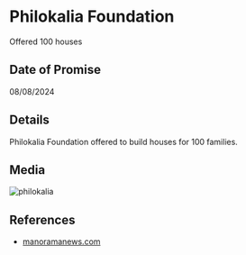 # Philokalia Foundation

Offered 100 houses

## Date of Promise

08/08/2024

## Details

Philokalia Foundation offered to build houses for 100 families.

## Media

![philokalia](http://web.archive.org/web/20240811162719/https://img.manoramanews.com/content/dam/mm/mnews/kerala/spotlight/images/2024/8/8/philokalia-foundation.jpg?w=900&h=504)

## References

- [manoramanews.com](https://www.manoramanews.com/kerala/spotlight/2024/08/08/kerala-wayanad-landslide-live-updates-philokalia-foundation-to-provide-houses-to-100-families.html)
